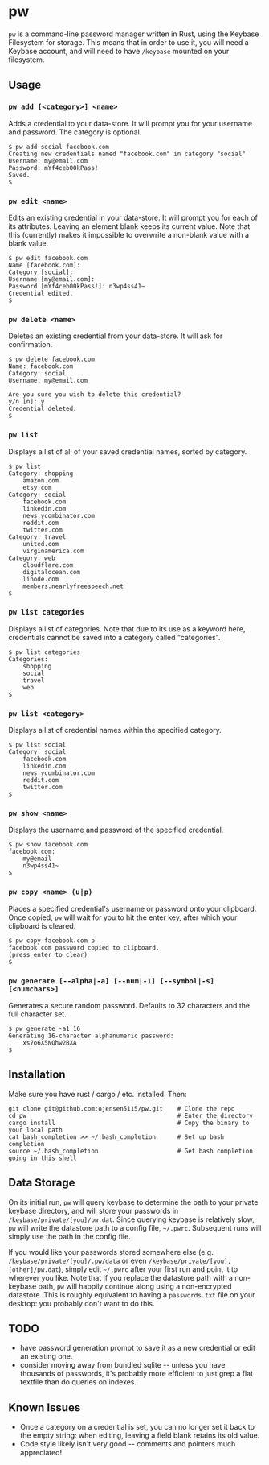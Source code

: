 # pw

`pw` is a command-line password manager written in Rust, using the Keybase Filesystem for storage.
This means that in order to use it, you will need a Keybase account, and will need to have `/keybase` mounted on your filesystem.

## Usage

### `pw add [<category>] <name>`

Adds a credential to your data-store.
It will prompt you for your username and password.
The category is optional.

```
$ pw add social facebook.com
Creating new credentials named "facebook.com" in category "social"
Username: my@email.com
Password: mYf4ceb00kPass!
Saved.
$
```

### `pw edit <name>`

Edits an existing credential in your data-store.
It will prompt you for each of its attributes.
Leaving an element blank keeps its current value.
Note that this (currently) makes it impossible to overwrite a non-blank value with a blank value.

```
$ pw edit facebook.com
Name [facebook.com]:
Category [social]:
Username [my@email.com]:
Password [mYf4ceb00kPass!]: n3wp4ss41~
Credential edited.
$
```

### `pw delete <name>`

Deletes an existing credential from your data-store.
It will ask for confirmation.

```
$ pw delete facebook.com
Name: facebook.com
Category: social
Username: my@email.com

Are you sure you wish to delete this credential?
y/n [n]: y
Credential deleted.
$
```

### `pw list`

Displays a list of all of your saved credential names, sorted by category.

```
$ pw list
Category: shopping
    amazon.com
    etsy.com
Category: social
    facebook.com
    linkedin.com
    news.ycombinator.com
    reddit.com
    twitter.com
Category: travel
    united.com
    virginamerica.com
Category: web
    cloudflare.com
    digitalocean.com
    linode.com
    members.nearlyfreespeech.net
$
```

### `pw list categories`

Displays a list of categories.
Note that due to its use as a keyword here, credentials cannot be saved into a category called "categories".

```
$ pw list categories
Categories:
    shopping
    social
    travel
    web
$
```

### `pw list <category>`

Displays a list of credential names within the specified category.

```
$ pw list social
Category: social
    facebook.com
    linkedin.com
    news.ycombinator.com
    reddit.com
    twitter.com
$
````

### `pw show <name>`

Displays the username and password of the specified credential.

```
$ pw show facebook.com
facebook.com:
    my@email
    n3wp4ss41~
$
```

### `pw copy <name> (u|p)`

Places a specified credential's username or password onto your clipboard.
Once copied, `pw` will wait for you to hit the enter key, after which your clipboard is cleared.

```
$ pw copy facebook.com p
facebook.com password copied to clipboard.
(press enter to clear)
$
```

### `pw generate [--alpha|-a] [--num|-1] [--symbol|-s] [<numchars>]`

Generates a secure random password. Defaults to 32 characters and the full character set.

```
$ pw generate -a1 16
Generating 16-character alphanumeric password:
    xs7o6X5NQhw2BXA
$
```

## Installation

Make sure you have rust / cargo / etc. installed. Then:
```
git clone git@github.com:ojensen5115/pw.git    # Clone the repo
cd pw                                          # Enter the directory
cargo install                                  # Copy the binary to your local path
cat bash_completion >> ~/.bash_completion      # Set up bash completion
source ~/.bash_completion                      # Get bash completion going in this shell
```

## Data Storage

On its initial run, `pw` will query keybase to determine the path to your private keybase directory,
    and will store your passwords in `/keybase/private/[you]/pw.dat`.
Since querying keybase is relatively slow, `pw` will write the datastore path to a config file, `~/.pwrc`.
Subsequent runs will simply use the path in the config file.

If you would like your passwords stored somewhere else (e.g. `/keybase/private/[you]/.pw/data` or even `/keybase/private/[you],[other]/pw.dat`),
    simply edit `~/.pwrc` after your first run and point it to wherever you like.
Note that if you replace the datastore path with a non-keybase path, `pw` will happily continue along using a non-encrypted datastore.
This is roughly equivalent to having a `passwords.txt` file on your desktop: you probably don't want to do this.

## TODO

- have password generation prompt to save it as a new credential or edit an existing one.
- consider moving away from bundled sqlite --
  unless you have thousands of passwords,
  it's probably more efficient to just grep a flat textfile than do queries on indexes.

## Known Issues

- Once a category on a credential is set, you can no longer set it back to the empty string:
  when editing, leaving a field blank retains its old value.
- Code style likely isn't very good -- comments and pointers much appreciated!